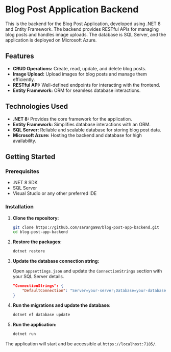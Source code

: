 # Blog Post Application Backend

This is the backend for the Blog Post Application, developed using .NET 8 and Entity Framework. The backend provides RESTful APIs for managing blog posts and handles image uploads. The database is SQL Server, and the application is deployed on Microsoft Azure.

## Features

- **CRUD Operations:** Create, read, update, and delete blog posts.
- **Image Upload:** Upload images for blog posts and manage them efficiently.
- **RESTful API:** Well-defined endpoints for interacting with the frontend.
- **Entity Framework:** ORM for seamless database interactions.

## Technologies Used

- **.NET 8:** Provides the core framework for the application.
- **Entity Framework:** Simplifies database interactions with an ORM.
- **SQL Server:** Reliable and scalable database for storing blog post data.
- **Microsoft Azure:** Hosting the backend and database for high availability.

## Getting Started

### Prerequisites

- .NET 8 SDK
- SQL Server
- Visual Studio or any other preferred IDE

### Installation

1. **Clone the repository:**

    ```bash
    git clone https://github.com/saranga98/blog-post-app-backend.git
    cd blog-post-app-backend
    ```

2. **Restore the packages:**

    ```bash
    dotnet restore
    ```

3. **Update the database connection string:**

    Open `appsettings.json` and update the `ConnectionStrings` section with your SQL Server details.

    ```json
    "ConnectionStrings": {
        "DefaultConnection": "Server=your-server;Database=your-database;User Id=your-username;Password=your-password;"
    }
    ```

4. **Run the migrations and update the database:**

    ```bash
    dotnet ef database update
    ```

5. **Run the application:**

    ```bash
    dotnet run
    ```

The application will start and be accessible at `https://localhost:7185/`.
